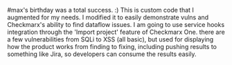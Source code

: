 #max's birthday was a total success. :)
This is custom code that I augmented for my needs.  I modified it to
easily demonstrate vulns and Checkmarx's ability to find dataflow issues.  I am going to use service hooks integration
through the 'Import project' feature of Checkmarx One.
there are a few vulnerabilities from SQLi to XSS (all basic), but used for displaying how the product works from finding to fixing, including pushing results to something like Jira, so developers can consume the results easily.

